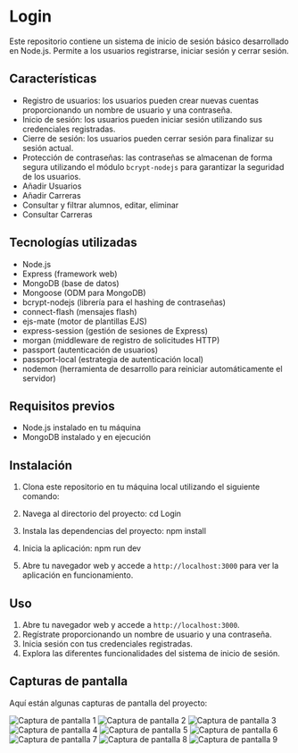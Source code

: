 # Login

Este repositorio contiene un sistema de inicio de sesión básico desarrollado en Node.js. Permite a los usuarios registrarse, iniciar sesión y cerrar sesión.

## Características

- Registro de usuarios: los usuarios pueden crear nuevas cuentas proporcionando un nombre de usuario y una contraseña.
- Inicio de sesión: los usuarios pueden iniciar sesión utilizando sus credenciales registradas.
- Cierre de sesión: los usuarios pueden cerrar sesión para finalizar su sesión actual.
- Protección de contraseñas: las contraseñas se almacenan de forma segura utilizando el módulo `bcrypt-nodejs` para garantizar la seguridad de los usuarios.
- Añadir Usuarios
- Añadir Carreras
- Consultar y filtrar alumnos, editar, eliminar
- Consultar Carreras 

## Tecnologías utilizadas

- Node.js
- Express (framework web)
- MongoDB (base de datos)
- Mongoose (ODM para MongoDB)
- bcrypt-nodejs (librería para el hashing de contraseñas)
- connect-flash (mensajes flash)
- ejs-mate (motor de plantillas EJS)
- express-session (gestión de sesiones de Express)
- morgan (middleware de registro de solicitudes HTTP)
- passport (autenticación de usuarios)
- passport-local (estrategia de autenticación local)
- nodemon (herramienta de desarrollo para reiniciar automáticamente el servidor)

## Requisitos previos

- Node.js instalado en tu máquina
- MongoDB instalado y en ejecución

## Instalación

1. Clona este repositorio en tu máquina local utilizando el siguiente comando:


2. Navega al directorio del proyecto:
cd Login


3. Instala las dependencias del proyecto:
npm install


4. Inicia la aplicación:
npm run dev


5. Abre tu navegador web y accede a `http://localhost:3000` para ver la aplicación en funcionamiento.

## Uso

1. Abre tu navegador web y accede a `http://localhost:3000`.
2. Regístrate proporcionando un nombre de usuario y una contraseña.
3. Inicia sesión con tus credenciales registradas.
4. Explora las diferentes funcionalidades del sistema de inicio de sesión.


## Capturas de pantalla

Aquí están algunas capturas de pantalla del proyecto:

![Captura de pantalla 1](https://i.ibb.co/8sT135s/Login1.png)
![Captura de pantalla 2](https://i.ibb.co/HnFG4DV/Login2.png)
![Captura de pantalla 3](https://i.ibb.co/DkgnzLf/Login3.png)
![Captura de pantalla 4](https://i.ibb.co/n8bF1fV/Login4.png)
![Captura de pantalla 5](https://i.ibb.co/Fzc9ZL0/Login5.png)
![Captura de pantalla 6](https://i.ibb.co/smtfPrF/LOgin6.png)
![Captura de pantalla 7](https://i.ibb.co/VCDVxJC/Login7.png)
![Captura de pantalla 8](https://i.ibb.co/vZ0XqL8/Login8.png)
![Captura de pantalla 9](https://i.ibb.co/qBsz4s4/Login9.png)










